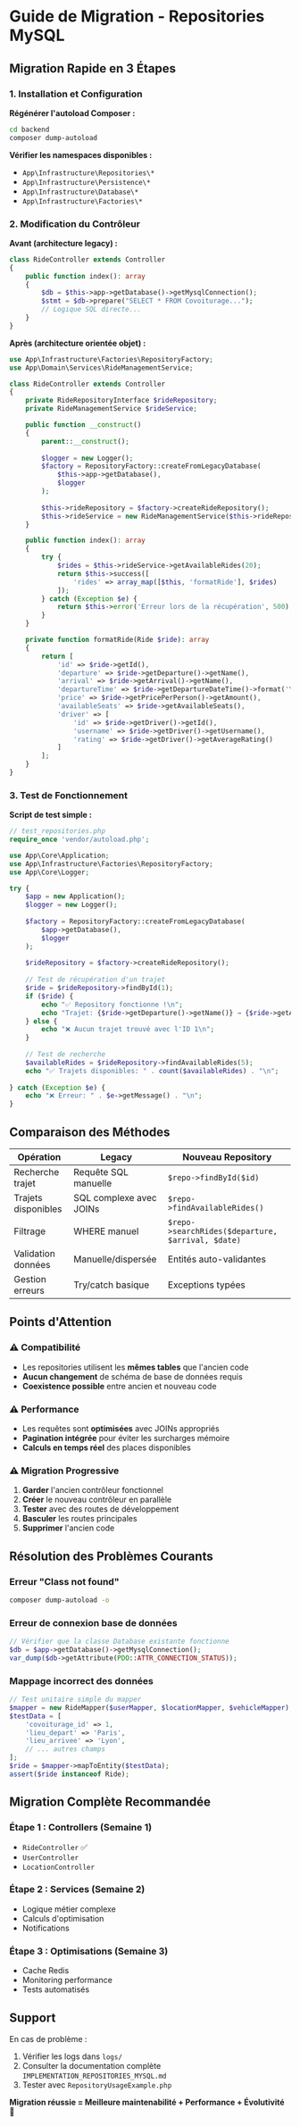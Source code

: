# Guide de Migration - Repositories MySQL

## Migration Rapide en 3 Étapes

### 1. Installation et Configuration

**Régénérer l'autoload Composer :**
```bash
cd backend
composer dump-autoload
```

**Vérifier les namespaces disponibles :**
- `App\Infrastructure\Repositories\*`
- `App\Infrastructure\Persistence\*`
- `App\Infrastructure\Database\*`
- `App\Infrastructure\Factories\*`

### 2. Modification du Contrôleur

**Avant (architecture legacy) :**
```php
class RideController extends Controller
{
    public function index(): array
    {
        $db = $this->app->getDatabase()->getMysqlConnection();
        $stmt = $db->prepare("SELECT * FROM Covoiturage...");
        // Logique SQL directe...
    }
}
```

**Après (architecture orientée objet) :**
```php
use App\Infrastructure\Factories\RepositoryFactory;
use App\Domain\Services\RideManagementService;

class RideController extends Controller
{
    private RideRepositoryInterface $rideRepository;
    private RideManagementService $rideService;

    public function __construct()
    {
        parent::__construct();
        
        $logger = new Logger();
        $factory = RepositoryFactory::createFromLegacyDatabase(
            $this->app->getDatabase(),
            $logger
        );
        
        $this->rideRepository = $factory->createRideRepository();
        $this->rideService = new RideManagementService($this->rideRepository);
    }

    public function index(): array
    {
        try {
            $rides = $this->rideService->getAvailableRides(20);
            return $this->success([
                'rides' => array_map([$this, 'formatRide'], $rides)
            ]);
        } catch (Exception $e) {
            return $this->error('Erreur lors de la récupération', 500);
        }
    }

    private function formatRide(Ride $ride): array
    {
        return [
            'id' => $ride->getId(),
            'departure' => $ride->getDeparture()->getName(),
            'arrival' => $ride->getArrival()->getName(),
            'departureTime' => $ride->getDepartureDateTime()->format('Y-m-d H:i'),
            'price' => $ride->getPricePerPerson()->getAmount(),
            'availableSeats' => $ride->getAvailableSeats(),
            'driver' => [
                'id' => $ride->getDriver()->getId(),
                'username' => $ride->getDriver()->getUsername(),
                'rating' => $ride->getDriver()->getAverageRating()
            ]
        ];
    }
}
```

### 3. Test de Fonctionnement

**Script de test simple :**
```php
// test_repositories.php
require_once 'vendor/autoload.php';

use App\Core\Application;
use App\Infrastructure\Factories\RepositoryFactory;
use App\Core\Logger;

try {
    $app = new Application();
    $logger = new Logger();
    
    $factory = RepositoryFactory::createFromLegacyDatabase(
        $app->getDatabase(),
        $logger
    );
    
    $rideRepository = $factory->createRideRepository();
    
    // Test de récupération d'un trajet
    $ride = $rideRepository->findById(1);
    if ($ride) {
        echo "✅ Repository fonctionne !\n";
        echo "Trajet: {$ride->getDeparture()->getName()} → {$ride->getArrival()->getName()}\n";
    } else {
        echo "❌ Aucun trajet trouvé avec l'ID 1\n";
    }
    
    // Test de recherche
    $availableRides = $rideRepository->findAvailableRides(5);
    echo "✅ Trajets disponibles: " . count($availableRides) . "\n";
    
} catch (Exception $e) {
    echo "❌ Erreur: " . $e->getMessage() . "\n";
}
```

## Comparaison des Méthodes

| Opération | Legacy | Nouveau Repository |
|-----------|--------|-------------------|
| Recherche trajet | Requête SQL manuelle | `$repo->findById($id)` |
| Trajets disponibles | SQL complexe avec JOINs | `$repo->findAvailableRides()` |
| Filtrage | WHERE manuel | `$repo->searchRides($departure, $arrival, $date)` |
| Validation données | Manuelle/dispersée | Entités auto-validantes |
| Gestion erreurs | Try/catch basique | Exceptions typées |

## Points d'Attention

### ⚠️ Compatibilité
- Les repositories utilisent les **mêmes tables** que l'ancien code
- **Aucun changement** de schéma de base de données requis
- **Coexistence possible** entre ancien et nouveau code

### ⚠️ Performance
- Les requêtes sont **optimisées** avec JOINs appropriés
- **Pagination intégrée** pour éviter les surcharges mémoire
- **Calculs en temps réel** des places disponibles

### ⚠️ Migration Progressive
1. **Garder** l'ancien contrôleur fonctionnel
2. **Créer** le nouveau contrôleur en parallèle
3. **Tester** avec des routes de développement
4. **Basculer** les routes principales
5. **Supprimer** l'ancien code

## Résolution des Problèmes Courants

### Erreur "Class not found"
```bash
composer dump-autoload -o
```

### Erreur de connexion base de données
```php
// Vérifier que la classe Database existante fonctionne
$db = $app->getDatabase()->getMysqlConnection();
var_dump($db->getAttribute(PDO::ATTR_CONNECTION_STATUS));
```

### Mappage incorrect des données
```php
// Test unitaire simple du mapper
$mapper = new RideMapper($userMapper, $locationMapper, $vehicleMapper);
$testData = [
    'covoiturage_id' => 1,
    'lieu_depart' => 'Paris',
    'lieu_arrivee' => 'Lyon',
    // ... autres champs
];
$ride = $mapper->mapToEntity($testData);
assert($ride instanceof Ride);
```

## Migration Complète Recommandée

### Étape 1 : Controllers (Semaine 1)
- `RideController` ✅
- `UserController`
- `LocationController`

### Étape 2 : Services (Semaine 2)
- Logique métier complexe
- Calculs d'optimisation
- Notifications

### Étape 3 : Optimisations (Semaine 3)
- Cache Redis
- Monitoring performance
- Tests automatisés

## Support

En cas de problème :
1. Vérifier les logs dans `logs/`
2. Consulter la documentation complète `IMPLEMENTATION_REPOSITORIES_MYSQL.md`
3. Tester avec `RepositoryUsageExample.php`

**Migration réussie = Meilleure maintenabilité + Performance + Évolutivité** 🚀 